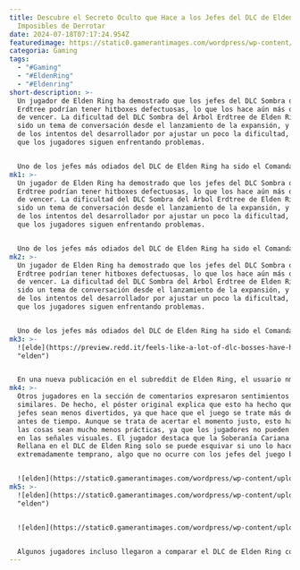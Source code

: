 ```yaml
---
title: Descubre el Secreto Oculto que Hace a los Jefes del DLC de Elden Ring
  Imposibles de Derrotar
date: 2024-07-18T07:17:24.954Z
featuredimage: https://static0.gamerantimages.com/wordpress/wp-content/uploads/2024/07/elden-ring-shadow-of-the-erdtree-dlc-boss-hitbox-bug.jpg?q=49&fit=crop&w=1100&h=618&dpr=2
categoria: Gaming
tags:
  - "#Gaming"
  - "#EldenRing"
  - "#Eldenring"
short-description: >-
  Un jugador de Elden Ring ha demostrado que los jefes del DLC Sombra del Árbol
  Erdtree podrían tener hitboxes defectuosas, lo que los hace aún más difíciles
  de vencer. La dificultad del DLC Sombra del Árbol Erdtree de Elden Ring ha
  sido un tema de conversación desde el lanzamiento de la expansión, y a pesar
  de los intentos del desarrollador por ajustar un poco la dificultad, parece
  que los jugadores siguen enfrentando problemas.


  Uno de los jefes más odiados del DLC de Elden Ring ha sido el Comandante Gaius. Aunque los jefes montados suelen ser difíciles de enfrentar, las h
mk1: >-
  Un jugador de Elden Ring ha demostrado que los jefes del DLC Sombra del Árbol
  Erdtree podrían tener hitboxes defectuosas, lo que los hace aún más difíciles
  de vencer. La dificultad del DLC Sombra del Árbol Erdtree de Elden Ring ha
  sido un tema de conversación desde el lanzamiento de la expansión, y a pesar
  de los intentos del desarrollador por ajustar un poco la dificultad, parece
  que los jugadores siguen enfrentando problemas.


  Uno de los jefes más odiados del DLC de Elden Ring ha sido el Comandante Gaius. Aunque los jefes montados suelen ser difíciles de enfrentar, las hitboxes poco convencionales del Comandante Gaius empeoran las cosas, y la lucha también sufre problemas clásicos de cámara de los juegos de Soulsborne. Sin embargo, parece que el Comandante Gaius no es el único jefe con hitboxes defectuosas en el juego.
mk2: >-
  Un jugador de Elden Ring ha demostrado que los jefes del DLC Sombra del Árbol
  Erdtree podrían tener hitboxes defectuosas, lo que los hace aún más difíciles
  de vencer. La dificultad del DLC Sombra del Árbol Erdtree de Elden Ring ha
  sido un tema de conversación desde el lanzamiento de la expansión, y a pesar
  de los intentos del desarrollador por ajustar un poco la dificultad, parece
  que los jugadores siguen enfrentando problemas.


  Uno de los jefes más odiados del DLC de Elden Ring ha sido el Comandante Gaius. Aunque los jefes montados suelen ser difíciles de enfrentar, las hitboxes poco convencionales del Comandante Gaius empeoran las cosas, y la lucha también sufre problemas clásicos de cámara de los juegos de Soulsborne. Sin embargo, parece que el Comandante Gaius no es el único jefe con hitboxes defectuosas en el juego.<https://www.reddit.com/r/Eldenring/comments/1e5motl/feels_like_a_lot_of_dlc_bosses_have_hitboxes_that/?embed_host_url=https://gamerant.com/elden-ring-dlc-bosses-hitbox-issue/>
mk3: >-
  ![elde](https://preview.redd.it/feels-like-a-lot-of-dlc-bosses-have-hitboxes-that-hit-v0-qp4kisfgw3dd1.png?width=640&crop=smart&auto=webp&s=740b38828dc0c5cee4df62f0d7aa6be116607f1f
  "elden")


  En una nueva publicación en el subreddit de Elden Ring, el usuario nmunro14 confirma un hecho del que muchos otros jugadores ya sospechaban. El usuario muestra que su barra de salud se reduce incluso antes de que el ataque del jefe los golpee. Lo sorprendente es que este no fue el único caso en la pelea contra el jefe Bestia Divina León Danzante en Elden Ring, sino también contra Rellana, Caballero de la Luna Gemela. Para Bestia Divina León Danzante, los jugadores muestran que el usuario recibe daño cuando la cabeza del jefe está lejos del personaje. De igual manera, el ataque Soberanía Cariana de Rellana también parece estar defectuoso, ya que se observa algo similar allí.
mk4: >-
  Otros jugadores en la sección de comentarios expresaron sentimientos
  similares. De hecho, el póster original explica que esto ha hecho que los
  jefes sean menos divertidos, ya que hace que el juego se trate más de esquivar
  antes de tiempo. Aunque se trata de acertar el momento justo, esto hace que
  las cosas sean mucho menos prácticas, ya que los jugadores no pueden confiar
  en las señales visuales. El jugador destaca que la Soberanía Cariana de
  Rellana en el DLC de Elden Ring solo se puede esquivar si uno lo hace
  extremadamente temprano, algo que no ocurre con los jefes del juego base.


  ![elden](https://static0.gamerantimages.com/wordpress/wp-content/uploads/2024/06/elden-ring-shadow-of-the-erdtree-rellana-fight.jpg?q=49&fit=contain&w=750&h=415&dpr=2 "elden")
mk5: >-
  ![elden](https://static0.gamerantimages.com/wordpress/wp-content/uploads/wm/2024/07/copy-of-revered-spirit-ash-1.jpg?q=49&fit=contain&w=750&h=415&dpr=2
  "elden")


  ![elden](https://static0.gamerantimages.com/wordpress/wp-content/uploads/2024/06/divine-beast-from-elden-ring-shadow-of-the-erdtree.jpg?q=49&fit=contain&w=750&h=415&dpr=2 "elden")


  Algunos jugadores incluso llegaron a comparar el DLC de Elden Ring con Dark Souls 2, ya que este último es infame por su física y hitboxes defectuosas. Apoyando aún más la postura de que esto le quita la diversión al juego, otro fan agrega que lo mismo ocurre con los ataques retrasados. Hay varios jefes en Elden Ring con ataques notoriamente retrasados, lo que obliga a los jugadores a esquivar accidentalmente antes de tiempo. Muchos creen que esto elimina el factor de intuición del juego y lo convierte en una cuestión de memorización.
---
```

